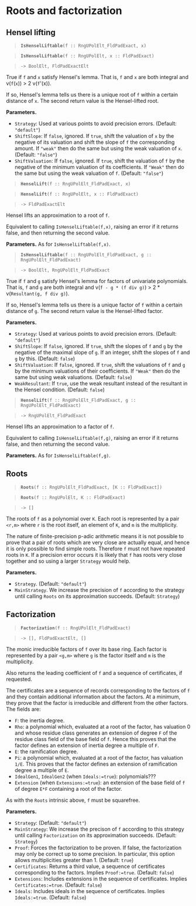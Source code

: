 # Roots and factorization

## Hensel lifting

> **`IsHenselLiftable`**`(f :: RngUPolElt_FldPadExact, x)`

> **`IsHenselLiftable`**`(f :: RngUPolElt, x :: FldPadExact)`

> `-> BoolElt, FldPadExactElt`

True if `f` and `x` satisfy Hensel's lemma. That is, `f` and `x` are both integral and v(`f`(`x`)) > 2 v(`f`'(x)).

If so, Hensel's lemma tells us there is a unique root of `f` within a certain distance of `x`. The second return value is the Hensel-lifted root.

**Parameters.**

* `Strategy`: Used at various points to avoid precision errors. (Default: `"default"`)
* `ShiftSlope`: If `false`, ignored. If `true`, shift the valuation of `x` by the negative of its valuation and shift the slope of `f` the corresponding amount. If `"weak"` then do the same but using the weak valuation of `x`. (Default: `"false"`)
* `ShiftValuation`: If `false`, ignored. If `true`, shift the valuation of `f` by the negative of the minimum valuation of its coefficients. If `"Weak"` then do the same but using the weak valuation of `f`. (Default: `"false"`)

> **`HenselLift`**`(f :: RngUPolElt_FldPadExact, x)`

> **`HenselLift`**`(f :: RngUPolElt, x :: FldPadExact)`

> `-> FldPadExactElt`

Hensel lifts an approximation to a root of `f`.

Equivalent to calling `IsHenselLiftable(f,x)`, raising an error if it returns false, and then returning the second value.

**Parameters.** As for `IsHenselLiftable(f,x)`.

> **`IsHenselLiftable`**`(f :: RngUPolElt_FldPadExact, g :: RngUPolElt_FldPadExact)`

> `-> BoolElt, RngUPolElt_FldPadExact`

True if `f` and `g` satisfy Hensel's lemma for factors of univariate polynomials. That is, `f` and `g` are both integral and v(`f - g * (f div g)`) > 2 * v(`Resultant(g, f div g)`).

If so, Hensel's lemma tells us there is a unique factor of `f` within a certain distance of `g`. The second return value is the Hensel-lifted factor.

**Parameters.**

* `Strategy`: Used at various points to avoid precision errors. (Default: `"default"`)
* `ShiftSlope`: If `false`, ignored. If `true`, shift the slopes of `f` and `g` by the negative of the maximal slope of `g`. If an integer, shift the slopes of `f` and `g` by this. (Default: `false`)
* `ShiftValuation`: If `false`, ignored. If `true`, shift the valuations of `f` and `g` by the minimum valuations of their coefficients. If `"Weak"` then do the same but using weak valuations. (Default: `false`)
* `WeakResultant`: If `true`, use the weak resultant instead of the resultant in the Hensel condition. (Default: `false`)

> **`HenselLift`**`(f :: RngUPolElt_FldPadExact, g :: RngUPolElt_FldPadExact)`

> `-> RngUPolElt_FldPadExact`

Hensel lifts an approximation to a factor of `f`.

Equivalent to calling `IsHenselLiftable(f,g)`, raising an error if it returns false, and then returning the second value.

**Parameters.** As for `IsHenselLiftable(f,g)`.

## Roots

> **`Roots`**`(f :: RngUPolElt_FldPadExact, [K :: FldPadExact])`

> **`Roots`**`(f :: RngUPolElt, K :: FldPadExact)`

> `-> []`

The roots of `f` as a polynomial over `K`. Each root is represented by a pair `<r,m>` where `r` is the root itself, an element of `K`, and `m` is the multiplicity.

The nature of finite-precision p-adic arithmetic means it is not possible to prove that a pair of roots which are very close are actually equal, and hence it is only possible to find simple roots. Therefore `f` must not have repeated roots in `K`. If a precision error occurs it is likely that `f` has roots very close together and so using a larger `Strategy` would help.

**Parameters.**

* `Strategy`. (Default: `"default"`)
* `MainStrategy`. We increase the precision of `f` according to the strategy until calling `Roots` on its approximation succeeds. (Default: `Strategy`)

## Factorization

> **`Factorization`**`(f :: RngUPolElt_FldPadExact)`

> `-> [], FldPadExactElt, []`

The monic irreducible factors of `f` over its base ring. Each factor is represented by a pair `<g,m>` where `g` is the factor itself and `m` is the multiplicity.

Also returns the leading coefficient of `f` and a sequence of certificates, if requested.

The certificates are a sequence of records corresponding to the factors of `f` and they contain additional information about the factors. At a minimum, they prove that the factor is irreducible and different from the other factors. The fields are:

* `F`: the inertia degree.
* `Rho`: a polynomial which, evaluated at a root of the factor, has valuation 0 and whose residue class generates an extension of degree `F` of the residue class field of the base field of `f`. Hence this proves that the factor defines an extension of inertia degree a multiple of `F`.
* `E`: the ramification degree.
* `Pi`: a polynomial which, evaluated at a root of the factor, has valuation `1/E`. This proves that the factor defines an extension of ramification degree a multiple of `E`.
* `IdealGen1`, `IdealGen2` (when `Ideals:=true`): polynomials???
* `Extension` (when `Extensions:=true`): an extension of the base field of `f` of degree `E*F` containing a root of the factor.

As with the `Roots` intrinsic above, `f` must be squarefree.

**Parameters.**

* `Strategy`: (Default: `"default"`)
* `MainStrategy`: We increase the precison of `f` according to this strategy until calling `Factorization` on its approximation succeeds. (Default: `Strategy`)
* `Proof`: Forces the factorization to be proven. If false, the factorization may only be correct up to some precision. In particular, this option allows multiplicities greater than 1. (Default: `true`)
* `Certificates`: Returns a third value, a sequence of certificates corresponding to the factors. Implies `Proof:=true`. (Default: `false`)
* `Extensions`: Includes extensions in the sequence of certificates. Implies `Certificates:=true`. (Default: `false`)
* `Ideals`: Includes ideals in the sequence of certificates. Implies `Ideals:=true`. (Default: `false`)